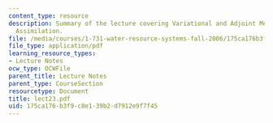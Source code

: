 ```yaml
---
content_type: resource
description: Summary of the lecture covering Variational and Adjoint Methods, Data
  Assimilation.
file: /media/courses/1-731-water-resource-systems-fall-2006/175ca176b3f9c8e139b2d7912e9f7f45_lect23.pdf
file_type: application/pdf
learning_resource_types:
- Lecture Notes
ocw_type: OCWFile
parent_title: Lecture Notes
parent_type: CourseSection
resourcetype: Document
title: lect23.pdf
uid: 175ca176-b3f9-c8e1-39b2-d7912e9f7f45
---
```

